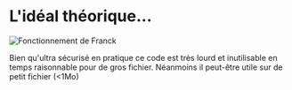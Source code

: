 # L'idéal théorique...
![Fonctionnement de Franck](.jpg)

Bien qu'ultra sécurisé en pratique ce code est très lourd et inutilisable en temps raisonnable pour de gros fichier. Néanmoins il peut-être utile sur de petit fichier (<1Mo)
